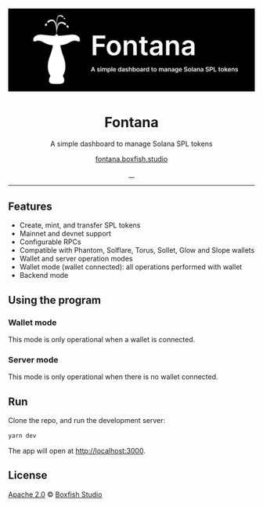 <h1 align="center">
  <br>
  <a href="https://boxfish.studio"><img src="doc/img/gh-splash.png" title="Fontana. By Boxfish Studio"></a>
</h1>

<h1 align="center">Fontana</h1>

<p align="center">A simple dashboard to manage Solana SPL tokens</p>

<p align="center">
<a href="https://fontana.boxfish.studio/">fontana.boxfish.studio</a>
</p>


<p align="center">
  <a aria-label="build status" href="https://github.com/boxfish-studio/fontana/actions/workflows/deploy_prod.yaml">
    <img alt="" src="https://github.com/boxfish-studio/fontana/actions/workflows/deploy_prod.yaml/badge.svg">
  </a>
  <a aria-label="contributors graph" href="https://github.com/boxfish-studio/fontana/graphs/contributors">
    <img alt="" src="https://img.shields.io/github/contributors/boxfish-studio/fontana.svg">
  </a>
  <a aria-label="last commit" href="https://github.com/boxfish-studio/fontana/commits/main">
    <img alt="" src="https://img.shields.io/github/last-commit/boxfish-studio/fontana.svg">
  </a>
  <a aria-label="license" href="https://github.com/boxfish-studio/fontana/blob/main/LICENSE">
    <img src="https://img.shields.io/github/license/boxfish-studio/fontana.svg" alt="">
  </a>
</p>

---

## Features

- Create, mint, and transfer SPL tokens
- Mainnet and devnet support
- Configurable RPCs
- Compatible with Phantom, Solflare, Torus, Sollet, Glow and Slope wallets
- Wallet and server operation modes
- Wallet mode (wallet connected): all operations performed with wallet
- Backend mode


## Using the program

### Wallet mode

This mode is only operational when a wallet is connected.

### Server mode

This mode is only operational when there is no wallet connected.


## Run

Clone the repo, and run the development server:

```bash
yarn dev 
```

The app will open at [http://localhost:3000](http://localhost:3000).

## License

[Apache 2.0](./LICENSE) &copy; [Boxfish Studio]


[Boxfish Studio]: https://boxfish.studio

